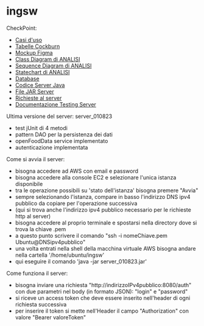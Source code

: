 # ingsw
CheckPoint:
  -  [Casi d'uso](https://github.com/speacock17/ingsw/tree/main/USE%20CASE)
  -  [Tabelle Cockburn](https://github.com/speacock17/ingsw/tree/main/CockBurn)
  -  [Mockup Figma](https://github.com/speacock17/ingsw/blob/main/Figma%20Progetto.zip)
  -  [Class Diagram di ANALISI](https://github.com/speacock17/ingsw/tree/main/ClassDiagramAnalisi)
  -  [Sequence Diagram di ANALISI](https://github.com/speacock17/ingsw/tree/main/SEQUENCE_DIAGRAM_ANALISI)
  -  [Statechart di ANALISI](https://github.com/speacock17/ingsw/tree/main/STATECHART)
  -  [Database](https://github.com/speacock17/ingsw/blob/main/IngswDB.txt)
  -  [Codice Server Java](https://github.com/speacock17/ingsw/blob/main/server_010823.zip)
  -  [File JAR Server](https://github.com/speacock17/ingsw/blob/main/server_010823.jar)
  -  [Richieste al server](https://github.com/speacock17/ingsw/tree/main/richieste_server)
  -  [Documentazione Testing Server](https://github.com/speacock17/ingsw/blob/main/Documentazione_strategie_test.txt)

Ultima versione del server:   server_010823
  - test jUnit di 4 metodi
  - pattern DAO per la persistenza dei dati
  - openFoodData service implementato
  - autenticazione implementata

Come si avvia il server:
  - bisogna accedere ad AWS con email e password
  - bisogna accedere alla console EC2 e selezionare l'unica istanza disponibile
  - tra le operazione possibili su 'stato dell'istanza' bisogna premere "Avvia"
  - sempre selezionando l'istanza, compare in basso l'indirizzo DNS ipv4 pubblico da copiare per l'operazione successiva
  - (qui si trova anche l'indirizzo ipv4 pubblico necessario per le richieste http al server)
  - bisogna accedere al proprio terminale e spostarsi nella directory dove si trova la chiave .pem
  - a questo punto scrivere il comando "ssh -i nomeChiave.pem Ubuntu@DNSipv4pubblico"
  - una volta entrati nella shell della macchina virtuale AWS bisogna andare nella cartella '/home/ubuntu/ingsw'
  - qui eseguire il comando 'java -jar server_010823.jar'

Come funziona il server:
  - bisogna inviare una richiesta "http://indirizzoIPv4pubblico:8080/auth" con due parametri nel body (in formato JSON): "login" e "password"
  - si riceve un access token che deve essere inserito nell'header di ogni richiesta successiva
  - per inserire il token si mette nell'Header il campo "Authorization" con valore "Bearer valoreToken"


